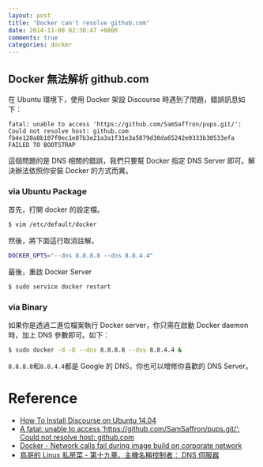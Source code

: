```yaml
---
layout: post
title: "Docker can't resolve github.com"
date: 2014-11-08 02:30:47 +0800
comments: true
categories: docker
---
```


Docker 無法解析 github.com
--------------------------

在 Ubuntu 環境下，使用 Docker 架設 Discourse 時遇到了問題，錯誤訊息如下：

```
fatal: unable to access 'https://github.com/SamSaffron/pups.git/': Could not resolve host: github.com
fb4e120a8b107f0ec1e07b3e21a3a1f31e3a5879d30da65242e0333b30533efa
FAILED TO BOOTSTRAP
```

這個問題的是 DNS 相關的錯誤，我們只要幫 Docker 指定 DNS Server 即可。解決辦法依照你安裝 Docker 的方式而異。

<!-- more -->

### via Ubuntu Package

首先，打開 docker 的設定檔。

```bash
$ vim /etc/default/docker
```

然後，將下面這行取消註解。

```bash
DOCKER_OPTS="--dns 8.8.8.8 --dns 8.8.4.4"
```

最後，重啟 Docker Server

```bash
$ sudo service docker restart
```

### via Binary

如果你是透過二進位檔案執行 Docker server，你只需在啟動 Docker daemon 時，加上 DNS 參數即可。如下：

```bash
$ sudo docker -d -D --dns 8.8.8.8 --dns 8.8.4.4 &
```


`8.8.8.8`和`8.8.4.4`都是 Google 的 DNS，你也可以增修你喜歡的 DNS Server。

# Reference
- [How To Install Discourse on Ubuntu 14.04](https://www.digitalocean.com/community/tutorials/how-to-install-discourse-on-ubuntu-14-04)
- [A fatal: unable to access ‘https://github.com/SamSaffron/pups.git/’: Could not resolve host: github.com](https://meta.discourse.org/t/afatal-unable-to-access-https-github-com-samsaffron-pups-git-could-not-resolve-host-github-com/18611)
- [Docker - Network calls fail during image build on corporate network](http://stackoverflow.com/questions/24151129/docker-network-calls-fail-during-image-build-on-corporate-network)
- [鳥哥的 Linux 私房菜 - 第十九章、主機名稱控制者： DNS 伺服器](http://linux.vbird.org/linux_server/0350dns.php#DNS_resolver_file)
